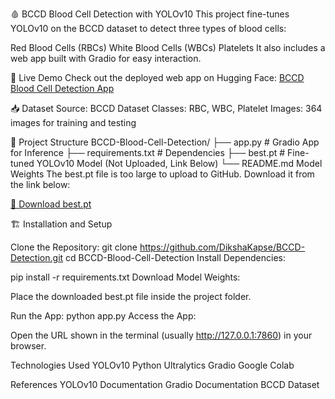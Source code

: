 🩸 BCCD Blood Cell Detection with YOLOv10
This project fine-tunes YOLOv10 on the BCCD dataset to detect three types of blood cells:

Red Blood Cells (RBCs)
White Blood Cells (WBCs)
Platelets
It also includes a web app built with Gradio for easy interaction.

🚀 Live Demo
Check out the deployed web app on Hugging Face:
[BCCD Blood Cell Detection App](https://huggingface.co/spaces/Diksha333/bccd-blood-cell-detection)

📥 Dataset
Source: BCCD Dataset
Classes: RBC, WBC, Platelet
Images: 364 images for training and testing

📁 Project Structure
BCCD-Blood-Cell-Detection/
├── app.py                # Gradio App for Inference
├── requirements.txt      # Dependencies
├── best.pt               # Fine-tuned YOLOv10 Model (Not Uploaded, Link Below)
└── README.md
Model Weights
The best.pt file is too large to upload to GitHub. Download it from the link below:

[🔗 Download best.pt](https://drive.google.com/drive/folders/1VjgQPBxJVfWxxYO975pTk0PvhHwjskCy?usp=drive_link)

🏗️ Installation and Setup

Clone the Repository:
git clone https://github.com/DikshaKapse/BCCD-Detection.git
cd BCCD-Blood-Cell-Detection
Install Dependencies:

pip install -r requirements.txt
Download Model Weights:

Place the downloaded best.pt file inside the project folder.

Run the App:
python app.py
Access the App:

Open the URL shown in the terminal (usually http://127.0.0.1:7860) in your browser.

Technologies Used
YOLOv10
Python
Ultralytics
Gradio
Google Colab

References
YOLOv10 Documentation
Gradio Documentation
BCCD Dataset
